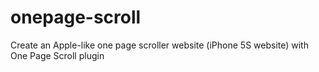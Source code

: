 onepage-scroll
==============

Create an Apple-like one page scroller website (iPhone 5S website) with One Page Scroll plugin
